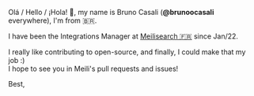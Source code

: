 Olá / Hello / ¡Hola! 👋, my name is Bruno Casali (**@brunoocasali** everywhere), I'm from 🇧🇷.

I have been the Integrations Manager at [Meilisearch 🇫🇷](https://github.com/meilisearch) since Jan/22.

I really like contributing to open-source, and finally, I could make that my job :)  
I hope to see you in Meili's pull requests and issues!

Best,
